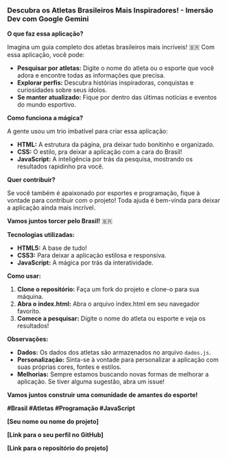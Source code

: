 ### **Descubra os Atletas Brasileiros Mais Inspiradores!** - Imersão Dev com Google Gemini

**O que faz essa aplicação?**

Imagina um guia completo dos atletas brasileiros mais incríveis! 🇧🇷 Com essa aplicação, você pode:

* **Pesquisar por atletas:** Digite o nome do atleta ou o esporte que você adora e encontre todas as informações que precisa.
* **Explorar perfis:** Descubra histórias inspiradoras, conquistas e curiosidades sobre seus ídolos.
* **Se manter atualizado:** Fique por dentro das últimas notícias e eventos do mundo esportivo.

**Como funciona a mágica?**

A gente usou um trio imbatível para criar essa aplicação:

* **HTML:** A estrutura da página, pra deixar tudo bonitinho e organizado.
* **CSS:** O estilo, pra deixar a aplicação com a cara do Brasil! 
* **JavaScript:** A inteligência por trás da pesquisa, mostrando os resultados rapidinho pra você.

**Quer contribuir?**

Se você também é apaixonado por esportes e programação, fique à vontade para contribuir com o projeto! Toda ajuda é bem-vinda para deixar a aplicação ainda mais incrível.

**Vamos juntos torcer pelo Brasil!** 🇧🇷

**Tecnologias utilizadas:**

* **HTML5:** A base de tudo!
* **CSS3:** Para deixar a aplicação estilosa e responsiva.
* **JavaScript:** A mágica por trás da interatividade.

**Como usar:**

1. **Clone o repositório:** Faça um fork do projeto e clone-o para sua máquina.
2. **Abra o index.html:** Abra o arquivo index.html em seu navegador favorito.
3. **Comece a pesquisar:** Digite o nome do atleta ou esporte e veja os resultados!

**Observações:**

* **Dados:** Os dados dos atletas são armazenados no arquivo `dados.js`.
* **Personalização:** Sinta-se à vontade para personalizar a aplicação com suas próprias cores, fontes e estilos.
* **Melhorias:** Sempre estamos buscando novas formas de melhorar a aplicação. Se tiver alguma sugestão, abra um issue!

**Vamos juntos construir uma comunidade de amantes do esporte!** 

**#Brasil #Atletas #Programação #JavaScript**

**[Seu nome ou nome do projeto]**

**[Link para o seu perfil no GitHub]**

**[Link para o repositório do projeto]**

